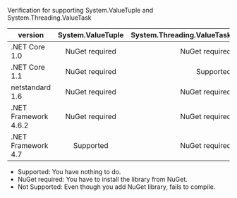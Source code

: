 Verification for supporting System.ValueTuple and System.Threading.ValueTask


| version | System.ValueTuple | System.Threading.ValueTask |
| ------------- |:-------------:| -----:|
| .NET Core 1.0 | NuGet required | NuGet required |
| .NET Core 1.1 | NuGet required | Supported |
| netstandard 1.6 | NuGet required | NuGet required |
| .NET Framework 4.6.2 | NuGet required | NuGet required |
| .NET Framework 4.7 | Supported | NuGet required | 


- Supported: You have nothing to do.
- NuGet required: You have to install the library from NuGet.
- Not Supported: Even though you add NuGet library, fails to compile.